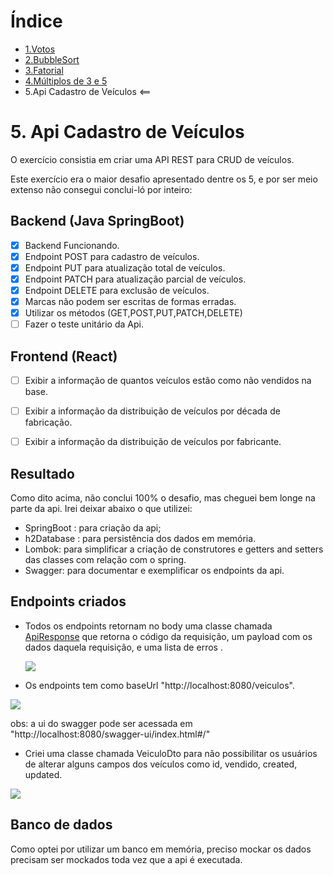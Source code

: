 # Índice

- [1.Votos](https://github.com/RodrigoSouzaDev/Desafio-JavaApi/tree/main/1%20-%20Votos)
- [2.BubbleSort](https://github.com/RodrigoSouzaDev/Desafio-JavaApi/tree/main/2%20-%20Bubble%20Sort)
- [3.Fatorial]()
- [4.Múltiplos de 3 e 5]()
- 5.Api Cadastro de Veículos <==

# 5. Api Cadastro de Veículos  

O exercício consistia em criar uma API REST para CRUD de veículos.

Este exercício era o maior desafio apresentado dentre os 5, e por ser meio extenso não consegui conclui-ló por inteiro:

## Backend (Java SpringBoot)

- [x] Backend Funcionando.
- [x] Endpoint POST para cadastro de veículos.
- [x] Endpoint PUT  para atualização total de veículos.
- [x] Endpoint PATCH para atualização parcial de veículos.
- [x] Endpoint DELETE para exclusão de veículos.
- [x] Marcas não podem ser escritas de formas erradas.
- [x] Utilizar os métodos (GET,POST,PUT,PATCH,DELETE)
- [ ] Fazer o teste unitário da Api.

## Frontend (React)
- [ ] Exibir a informação de quantos veículos estão como não vendidos na base.
- [ ] Exibir a informação da distribuição de veículos por década de fabricação.
- [ ] Exibir a informação da distribuição de veículos por fabricante.




## Resultado

Como dito acima, não conclui 100% o desafio, mas cheguei bem longe na parte da api. Irei deixar abaixo o que utilizei:

- SpringBoot : para criação da api;
- h2Database : para persistência dos dados em memória.
- Lombok: para simplificar a criação de construtores e getters and setters das classes com relação com o spring.
- Swagger: para documentar e exemplificar os endpoints da api.



## Endpoints criados

- Todos os endpoints retornam no body uma classe chamada [ApiResponse]() que retorna o código da requisição, um payload com os dados daquela requisição, e uma lista de erros .

  <image align="center" src="img/apiResponse.PNG"/>

- Os endpoints tem como baseUrl "http://localhost:8080/veiculos".

<image align="center" src="img/swaggerEndpoints.PNG"/>

obs: a ui do swagger pode ser acessada em "http://localhost:8080/swagger-ui/index.html#/"

- Criei uma classe chamada VeiculoDto para não possibilitar os usuários de alterar alguns campos dos veículos como id, vendido, created, updated. 

<image align="center" src="img/veiculoDto.PNG"/>

## Banco de dados

Como optei por utilizar um banco em memória, preciso mockar os dados precisam ser mockados toda vez que a api é executada. 
